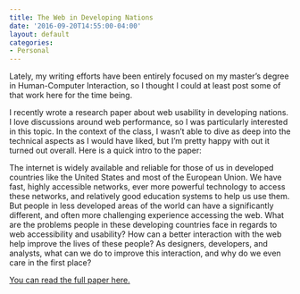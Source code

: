 ```yaml
---
title: The Web in Developing Nations
date: '2016-09-20T14:55:00-04:00'
layout: default
categories:
- Personal
---
```

Lately, my writing efforts have been entirely focused on my master’s degree in Human-Computer Interaction, so I thought I could at least post some of that work here for the time being.

I recently wrote a research paper about web usability in developing nations. I love discussions around web performance, so I was particularly interested in this topic. In the context of the class, I wasn’t able to dive as deep into the technical aspects as I would have liked, but I’m pretty happy with out it turned out overall. Here is a quick intro to the paper:

The internet is widely available and reliable for those of us in developed countries like the United States and most of the European Union. We have fast, highly accessible networks, ever more powerful technology to access these networks, and relatively good education systems to help us use them. But people in less developed areas of the world can have a significantly different, and often more challenging experience accessing the web. What are the problems people in these developing countries face in regards to web accessibility and usability? How can a better interaction with the web help improve the lives of these people? As designers, developers, and analysts, what can we do to improve this interaction, and why do we even care in the first place?

<a href="/assets/images/hci-paper.pdf" target="_blank">You can read the full paper here.</a>
